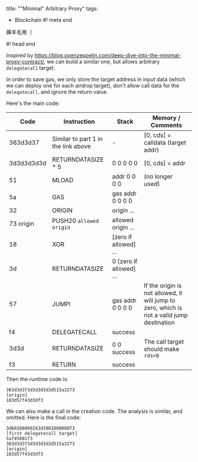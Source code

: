 title: "\"Minimal\" Arbitrary Proxy"
tags:
  - Blockchain
#! meta end

薅羊毛用（

#! head end

Inspired by https://blog.openzeppelin.com/deep-dive-into-the-minimal-proxy-contract/, we can build a similar one, but allows arbitrary `delegatecall` target.

In order to save gas, we only store the target address in input data (which we can deploy one for each airdrop target), don't allow call data for the `delegatecall`, and ignore the return value.

Here's the main code:

| Code       | Instruction                         | Stack                   | Memory / Comments                                                                         |
| ---------- | ----------------------------------- | ----------------------- | ----------------------------------------------------------------------------------------- |
| 363d3d37   | Similar to part 1 in the link above | -                       | [0, cds] = calldata (target addr)                                                         |
| 3d3d3d3d3d | RETURNDATASIZE \* 5                 | 0 0 0 0 0               | [0, cds] = addr                                                                           |
| 51         | MLOAD                               | addr 0 0 0 0            | (no longer used)                                                                          |
| 5a         | GAS                                 | gas addr 0 0 0 0        |                                                                                           |
| 32         | ORIGIN                              | origin ...              |                                                                                           |
| 73 origin  | PUSH20 `allowed origin`             | allowed origin ...      |                                                                                           |
| 18         | XOR                                 | [zero if allowed] ...   |                                                                                           |
| 3d         | RETURNDATASIZE                      | 0 [zero if allowed] ... |                                                                                           |
| 57         | JUMPI                               | gas addr 0 0 0 0        | If the origin is not allowed, it will jump to zero, which is not a valid jump destination |
| f4         | DELEGATECALL                        | success                 |                                                                                           |
| 3d3d       | RETURNDATASIZE                      | 0 0 success             | The call target should make `rds=0`                                                       |
| f3         | RETURN                              | success                 |                                                                                           |

Then the runtime code is:

```
363d3d373d3d3d3d3d515a3273
[origin]
183d57f43d3df3
```

We can also make a call in the creation code. The analysis is similar, and omitted. Here is the final code:

```
3d60288060263d398180808073
[first delegatecall target]
5af45081f3
363d3d373d3d3d3d3d515a3273
[origin]
183d57f43d3df3
```